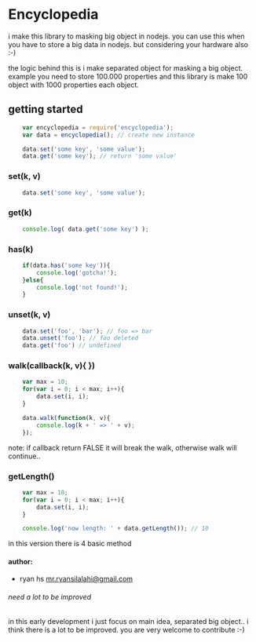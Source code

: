 # Encyclopedia

i make this library to masking big object in nodejs. 
you can use this when you have to store a big data in nodejs.
but considering your hardware also :-)

the logic behind this is i make separated object for masking a big object.
example you need to store 100.000 properties and this library is make 100 object
with 1000 properties each object.


## getting started

```javascript
	var encyclopedia = require('encyclopedia');
	var data = encyclopedia(); // create new instance

	data.set('some key', 'some value');
	data.get('some key'); // return 'some value'
```

### set(k, v)
```javascript
	data.set('some key', 'some value');
```

### get(k)
```javascript
	console.log( data.get('some key') );
```

### has(k)
```javascript
	if(data.has('some key')){
		console.log('gotcha!');
	}else{
		console.log('not found!');
	}
```

### unset(k, v)
```javascript
	data.set('foo', 'bar'); // foo => bar
	data.unset('foo'); // foo deleted 
	data.get('foo') // undefined
```

### walk(callback(k, v){ })
```javascript
	var max = 10;
	for(var i = 0; i < max; i++){
		data.set(i, i);
	}

	data.walk(function(k, v){
		console.log(k + ' => ' + v);
	});
```

note: if callback return FALSE it will break the walk, otherwise walk will continue..

### getLength()
```javascript
	var max = 10;
	for(var i = 0; i < max; i++){
		data.set(i, i);
	}

	console.log('now length: ' + data.getLength()); // 10
```

in this version there is 4 basic method

#### author:
- ryan hs <mr.ryansilalahi@gmail.com>



###### need a lot to be improved
in this early development i just focus on main idea, separated big object..
i think there is a lot to be improved. you are very welcome to contribute :-)
